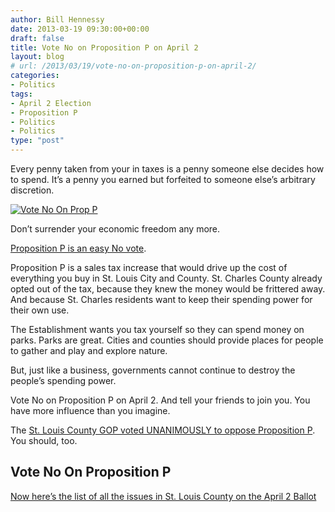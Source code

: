 ```yaml
---
author: Bill Hennessy
date: 2013-03-19 09:30:00+00:00
draft: false
title: Vote No on Proposition P on April 2
layout: blog
# url: /2013/03/19/vote-no-on-proposition-p-on-april-2/
categories:
- Politics
tags:
- April 2 Election
- Proposition P
- Politics
- Politics
type: "post"
---
```


Every penny taken from your in taxes is a penny someone else decides how to spend. It’s a penny you earned but forfeited to someone else’s arbitrary discretion.

[![Vote No On Prop P](https://hennessysview.com/wp-content/uploads/2013/03/Vote-No-On-Prop-P_thumb.jpg)
](https://hennessysview.com/wp-content/uploads/2013/03/Vote-No-On-Prop-P.jpg)

Don’t surrender your economic freedom any more. 

[Proposition P is an easy No vote](https://www.stlouisco.com/portals/8/docs/document%20library/elections/eresults/el130402/130402fio.pdf). 

Proposition P is a sales tax increase that would drive up the cost of everything you buy in St. Louis City and County. St. Charles County already opted out of the tax, because they knew the money would be frittered away. And because St. Charles residents want to keep their spending power for their own use.

The Establishment wants you tax yourself so they can spend money on parks. Parks are great. Cities and counties should provide places for people to gather and play and explore nature.

But, just like a business, governments cannot continue to destroy the people’s spending power.

Vote No on Proposition P on April 2. And tell your friends to join you. You have more influence than you imagine. 

The [St. Louis County GOP voted UNANIMOUSLY to oppose Proposition P](https://stlcgop.wordpress.com/). You should, too. 

## Vote No On Proposition P

[Now here’s the list of all the issues in St. Louis County on the April 2 Ballot](https://www.stlouisco.com/portals/8/docs/document%20library/elections/eresults/el130402/130402fio.pdf)
